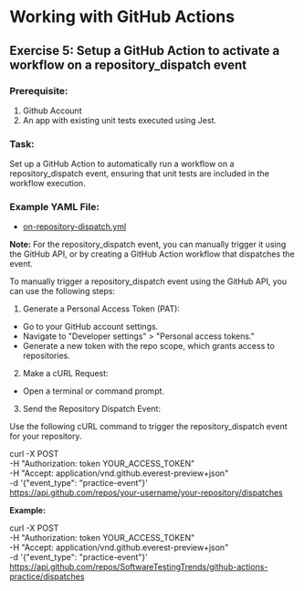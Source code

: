 # Working with GitHub Actions

## Exercise 5: Setup a GitHub Action to activate a workflow on a repository_dispatch event
### Prerequisite:
1. Github Account
2. An app with existing unit tests executed using Jest.
### Task:
Set up a GitHub Action to automatically run a workflow on a repository_dispatch event, ensuring that unit tests are included in the workflow execution.
### Example YAML File:
* [on-repository-dispatch.yml](.github/workflows/on-repository-dispatch.yml)

**Note:**
For the repository_dispatch event, you can manually trigger it using the GitHub API, or by creating a GitHub Action workflow that dispatches the event.

To manually trigger a repository_dispatch event using the GitHub API, you can use the following steps:

1. Generate a Personal Access Token (PAT):
* Go to your GitHub account settings.
* Navigate to "Developer settings" > "Personal access tokens."
* Generate a new token with the repo scope, which grants access to repositories.

2. Make a cURL Request:
* Open a terminal or command prompt.

3. Send the Repository Dispatch Event:

Use the following cURL command to trigger the repository_dispatch event for your repository.

curl -X POST \
  -H "Authorization: token YOUR_ACCESS_TOKEN" \
  -H "Accept: application/vnd.github.everest-preview+json" \
  -d '{"event_type": "practice-event"}' \
  https://api.github.com/repos/your-username/your-repository/dispatches

**Example:**

curl -X POST \
  -H "Authorization: token YOUR_ACCESS_TOKEN" \
  -H "Accept: application/vnd.github.everest-preview+json" \
  -d '{"event_type": "practice-event"}' \
  https://api.github.com/repos/SoftwareTestingTrends/github-actions-practice/dispatches

